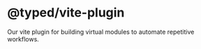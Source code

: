 # @typed/vite-plugin

Our vite plugin for building virtual modules to automate repetitive workflows.